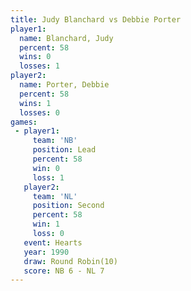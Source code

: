 ```yaml
---
title: Judy Blanchard vs Debbie Porter
player1:               
  name: Blanchard, Judy
  percent: 58          
  wins: 0              
  losses: 1            
player2:               
  name: Porter, Debbie 
  percent: 58          
  wins: 1              
  losses: 0            
games:
 - player1:        
     team: 'NB'    
     position: Lead
     percent: 58   
     win: 0        
     loss: 1       
   player2:          
     team: 'NL'      
     position: Second
     percent: 58     
     win: 1          
     loss: 0         
   event: Hearts        
   year: 1990           
   draw: Round Robin(10)
   score: NB 6 - NL 7   
---
```

